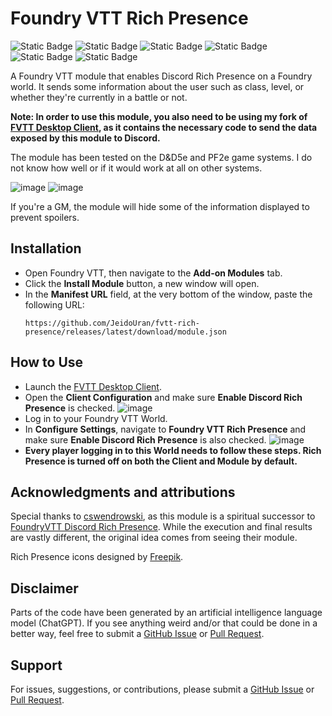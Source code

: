 # Foundry VTT Rich Presence
![Static Badge](https://img.shields.io/badge/Foundry%20Minimum-12.331-orange)
![Static Badge](https://img.shields.io/badge/Foundry%20Verified-13.442-lightgreen)
![Static Badge](https://img.shields.io/badge/D&D5e%20Minimum-4.3.9-orange)
![Static Badge](https://img.shields.io/badge/D&D5e%20Verified-5.0.1-lightgreen)
![Static Badge](https://img.shields.io/badge/PF2e%20Verified-6.12.1-lightgreen)
![Static Badge](https://img.shields.io/badge/License-MIT-yellow)

A Foundry VTT module that enables Discord Rich Presence on a Foundry world. It sends some information about the user such as class, level, or whether they're currently in a battle or not.

**Note: In order to use this module, you also need to be using my fork of [FVTT Desktop Client](https://github.com/JeidoUran/fvtt-player-client), as it contains the necessary code to send the data exposed by this module to Discord.**

The module has been tested on the D&D5e and PF2e game systems. I do not know how well or if it would work at all on other systems.

![image](https://github.com/user-attachments/assets/8dcc3a99-926f-4d5c-a13d-a17068c5328a)
![image](https://github.com/user-attachments/assets/7353a476-6791-4950-932b-672d29e3302e)

If you're a GM, the module will hide some of the information displayed to prevent spoilers.

## Installation
- Open Foundry VTT, then navigate to the **Add-on Modules** tab.
- Click the **Install Module** button, a new window will open.
- In the **Manifest URL** field, at the very bottom of the window, paste the following URL:
     ``` 
     https://github.com/JeidoUran/fvtt-rich-presence/releases/latest/download/module.json
     ```
## How to Use
- Launch the [FVTT Desktop Client](https://github.com/JeidoUran/fvtt-player-client).
- Open the **Client Configuration** and make sure **Enable Discord Rich Presence** is checked.
![image](https://github.com/user-attachments/assets/877fd3c7-f212-4b1e-8d6e-e5bfce7a2ce5)
- Log in to your Foundry VTT World.
- In **Configure Settings**, navigate to **Foundry VTT Rich Presence** and make sure **Enable Discord Rich Presence** is also checked. 
![image](https://github.com/user-attachments/assets/aad94072-6e39-4138-88a0-28fbc687d02c)
- **Every player logging in to this World needs to follow these steps. Rich Presence is turned off on both the Client and Module by default.**

## Acknowledgments and attributions

Special thanks to [cswendrowski](https://github.com/cswendrowski), as this module is a spiritual successor to [FoundryVTT Discord Rich Presence](https://github.com/cswendrowski/FoundryVTT-Discord-Rich-Presence?tab=readme-ov-file). While the execution and final results are vastly different, the original idea comes from seeing their module.

Rich Presence icons designed by [Freepik](http://www.freepik.com/).

## Disclaimer

Parts of the code have been generated by an artificial intelligence language model (ChatGPT). If you see anything weird and/or that could be done in a better way, feel free to submit a [GitHub Issue](https://github.com/JeidoUran/fvtt-rich-presence/issues) or [Pull Request](https://github.com/JeidoUran/fvtt-rich-presence/pulls).

## Support

For issues, suggestions, or contributions, please submit a [GitHub Issue](https://github.com/JeidoUran/fvtt-rich-presence/issues) or [Pull Request](https://github.com/JeidoUran/fvtt-rich-presence/pulls).
